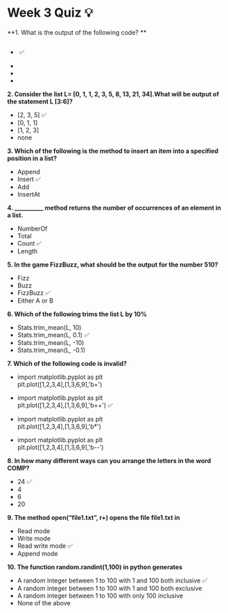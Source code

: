# Week 3 Quiz 💡

**1. What is the output of the following code? **

<img src="https://storage.googleapis.com/swayam-node1-production.appspot.com/assets/img/noc21_cs32/cs32W2Q1.png" alt="">  

- <img src="https://storage.googleapis.com/swayam-node1-production.appspot.com/assets/img/noc21_cs32/cs32W2Q1.a.png" alt="">  ✅

- <img src="https://storage.googleapis.com/swayam-node1-production.appspot.com/assets/img/noc21_cs32/cs32W2Q1.b.png" alt="">

- <img src="https://storage.googleapis.com/swayam-node1-production.appspot.com/assets/img/noc21_cs32/cs32W2Q1.c.png" alt="">

- <img src="https://storage.googleapis.com/swayam-node1-production.appspot.com/assets/img/noc21_cs32/cs32W2Q1.d.png" alt="">

**2. Consider the list L= [0, 1, 1, 2, 3, 5, 8, 13, 21, 34].What will be output of the statement L [3:6]?**
 - [2, 3, 5]  ✅
 - [0, 1, 1]
 - [1, 2, 3]
 - none

**3. Which of the following is the method to insert an item into a specified position in a list?**
 - Append
 - Insert  ✅
 - Add
 - InsertAt

**4. __________ method returns the number of occurrences of an element in a list.**
 - NumberOf
 - Total
 - Count  ✅
 - Length

**5. In the game FizzBuzz, what should be the output for the number 510?**
 - Fizz
 - Buzz
 - FizzBuzz  ✅
 - Either A or B

**6. Which of the following trims the list L by 10%**
 - Stats.trim_mean(L, 10)
 - Stats.trim_mean(L, 0.1)  ✅
 - Stats.trim_mean(L, -10)
 - Stats.trim_mean(L, -0.1)

**7. Which of the following code is invalid?**

 - import matplotlib.pyplot as plt\
 plt.plot([1,2,3,4],[1,3,6,9],'b+')

 - import matplotlib.pyplot as plt\
 plt.plot([1,2,3,4],[1,3,6,9],'b++')  ✅

- import matplotlib.pyplot as plt\
plt.plot([1,2,3,4],[1,3,6,9],'b*')

- import matplotlib.pyplot as plt\
  plt.plot([1,2,3,4],[1,3,6,9],'b--')

**8. In how many different ways can you arrange the letters in the word COMP?**
 - 24  ✅
 - 4
 - 6
 - 20

**9. The method open(“file1.txt”, r+) opens the file file1.txt in**
 - Read mode
 - Write mode
 - Read write mode  ✅
 - Append mode

**10. The function random.randint(1,100) in python generates**
 - A random integer between 1 to 100 with 1 and 100 both inclusive  ✅
 - A random integer between 1 to 100 with 1 and 100 both exclusive
 - A random integer between 1 to 100 with only 100 inclusive
 - None of the above
